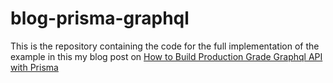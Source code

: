 # blog-prisma-graphql

This is the repository containing the code for the full implementation of
the example in this my blog post on [How to Build Production Grade Graphql API with Prisma](https://blog.geographer.fr/prisma-graphql-api)
